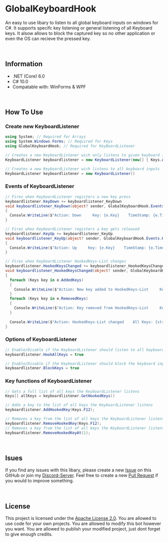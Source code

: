 # GlobalKeyboardHook
An easy to use libary to listen to all global keyboard inputs on windows for C#.
It supports specifc key listening or general listening of all Keyboard keys.
It alsow allows to block the captured key so no other application or even the OS can recieve the pressed key.

‎
## Information
- .NET (Core) 6.0
- C# 10.0
- Compatable with: WinForms & WPF

‎
## How To Use
### Create new KeyboardListener
```csharp
using System; // Required for Arrays
using System.Windows.Forms; // Required for Keys
using GlobalKeyboardHook; // Required for KeyBoardListener

// Creates a new KeyboardListener wich only listens to given keyboard inputs
KeyboardListener keyboardlistener = new KeyboardListener(new[] { Keys.A, Keys.X, Keys.LWin })

// Creates a new KeyboardListener wich listens to all keyboard inputs
KeyboardListener keyboardlistener = new KeyboardListener()
```
### Events of KeyboardListener
```csharp
// Fires when KeyboardListener registers a new key press
keyboardlistener.KeyDown += keyboardlistener_KeyDown
void keyboardlistener_KeyDown(object? sender, GlobalKeyboardHook.Events.KeyEventArgs e)
{
  Console.WriteLine($"Action: Down     Key: {e.Key}    TimeStamp: {e.TimeStamp}");
}

// Fires when KeyboardListener registers a key gets released
keyboardlistener.KeyUp += keyboardlistener_KeyUp
void keyboardlistener_KeyUp(object? sender, GlobalKeyboardHook.Events.KeyEventArgs e)
{
  Console.WriteLine($"Action: Up     Key: {e.Key}    TimeStamp: {e.TimeStamp}");
}

// Fires when KeyboardListener HookedKeys-List changes
keyboardlistener.HookedKeysChanged += keyboardlistener_HookedKeysChanged
void keyboardlistener_HookedKeysChanged(object? sender, GlobalKeyboardHook.Events.HookedKeysChangedArgs e)
{
  foreach (Keys key in e.AddedKeys)
  {
    Console.WriteLine($"Action: New key added to HookedKeys-List     Key: {e.Key}    TimeStamp: {e.TimeStamp}");
  }
  foreach (Keys key in e.RemovedKeys)
  {
    Console.WriteLine($"Action: Key removed from HookedKeys-List     Key: {e.Key}    TimeStamp: {e.TimeStamp}");
  }
  
  Console.WriteLine($"Action: HookedKeys-List changed    All Keys: {string.Join("; ", e.AllKeys)}");
}
```
### Options of KeyboardListener
```csharp
// Enable/Disable if the KeyboardListener should listen to all keyboard inputs
keyboardlistener.HookAllKeys = true

// Enable/Disable if the KeyboardListener should block the keyboard input for other applications and the os
keyboardlistener.BlockKeys = true
```
### Key functions of KeyboardListener
```csharp
// Gets a full list of all keys the KeyboardListener listens
Keys[] allKeys = keyboardlistener.GetHookedKeys()

// Adds a key to the list of all keys the KeyboardListener listens
keyboardlistener.AddHookedKey(Keys.F12);

// Removes a key from the list of all keys the KeyboardListener listens
keyboardlistener.RemoveHookedKey(Keys.F12);
// Removes a key from the list of all keys the KeyboardListener listens
keyboardlistener.RemoveHookedKeyAt(1);
```

‎
## Isues
If you find any issues with this libary, please create a new [Issue](https://github.com/IcySnex/GlobalKeyboardHook/issues/new) on this GitHub or join my [Discord-Server](https://discord.gg/JFUGnaCQRm).
Feel free to create a new [Pull Request](https://github.com/IcySnex/GlobalKeyboardHook/compare) if you would to improve something.

‎
## License
This project is licensed under the [Apache License 2.0](https://github.com/IcySnex/GlobalKeyboardHook/blob/main/.LICENSE).  You are allowed to use code for your own projects. You are allowed to modify this bot however you want. You are allowed to publish your modified project, just dont forget to give enough credits.
